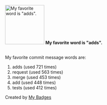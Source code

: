 <img src="https://my-badges.github.io/my-badges/favorite-word.png" alt="My favorite word is &quot;adds&quot;." title="My favorite word is &quot;adds&quot;." width="128">
<strong>My favorite word is &quot;adds&quot;.</strong>
<br><br>

My favorite commit message words are:

1. adds (used 721 times)
2. request (used 563 times)
3. merge (used 453 times)
4. add (used 448 times)
5. tests (used 412 times)


Created by <a href="https://github.com/my-badges/my-badges">My Badges</a>